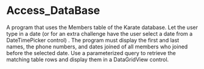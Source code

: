 # Access_DataBase
A program that uses the Members table of the Karate database. Let the user type in a date (or for an extra challenge have the user select a date from a DateTimePicker control) . The program must display the first and last names, the phone numbers, and dates joined of all members who joined before the selected date. Use a parameterized query to retrieve the matching table rows and display them in a DataGridView control.
